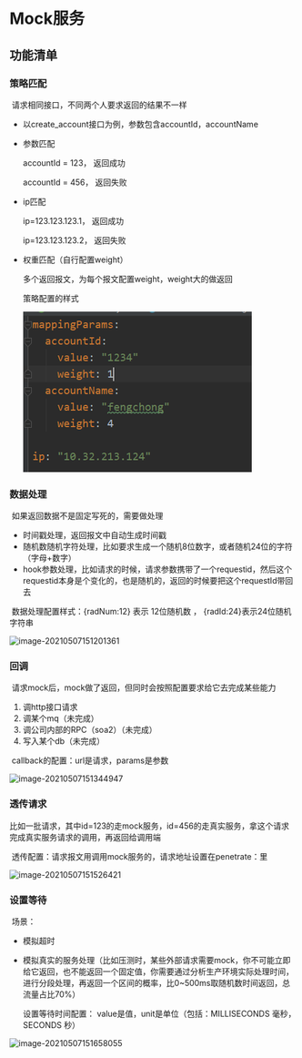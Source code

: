 # Mock服务

## 功能清单

### 策略匹配

​	请求相同接口，不同两个人要求返回的结果不一样

- 以create_account接口为例，参数包含accountId，accountName

- 参数匹配

  accountId = 123， 返回成功

  accountId = 456， 返回失败

- ip匹配

  ip=123.123.123.1， 返回成功

  ip=123.123.123.2， 返回失败

- 权重匹配（自行配置weight）

  多个返回报文，为每个报文配置weight，weight大的做返回

  

  策略配置的样式

  ![image-20210507150914544](mockserver/img/image-20210507150914544.png)

  

### 数据处理

​	如果返回数据不是固定写死的，需要做处理

- 时间戳处理，返回报文中自动生成时间戳
- 随机数随机字符处理，比如要求生成一个随机8位数字，或者随机24位的字符（字母+数字）
- hook参数处理，比如请求的时候，请求参数携带了一个requestid，然后这个requestid本身是个变化的，也是随机的，返回的时候要把这个requestId带回去



​	数据处理配置样式：{radNum:12} 表示 12位随机数 ， {radId:24}表示24位随机字符串

![image-20210507151201361](D:\Users\chongfeng\Desktop\test\demos\mockserver\img\image-20210507151201361.png)

### 回调

​	请求mock后，mock做了返回，但同时会按照配置要求给它去完成某些能力

1. 调http接口请求
2. 调某个mq（未完成）
3. 调公司内部的RPC（soa2）（未完成）
4. 写入某个db（未完成） 



​	callback的配置：url是请求，params是参数

![image-20210507151344947](D:\Users\chongfeng\Desktop\test\demos\mockserver\img\image-20210507151344947.png)

### 透传请求

​	比如一批请求，其中id=123的走mock服务，id=456的走真实服务，拿这个请求完成真实服务请求的调用，再返回给调用端



​	透传配置：请求报文用调用mock服务的，请求地址设置在penetrate：里

![image-20210507151526421](D:\Users\chongfeng\Desktop\test\demos\mockserver\img\image-20210507151526421.png)

### 设置等待	

​	场景：

- 模拟超时

- 模拟真实的服务处理（比如压测时，某些外部请求需要mock，你不可能立即给它返回，也不能返回一个固定值，你需要通过分析生产环境实际处理时间，进行分段处理，再返回一个区间的概率，比0~500ms取随机数时间返回，总流量占比70%）   

  设置等待时间配置： value是值，unit是单位（包括：MILLISECONDS 毫秒，SECONDS 秒）

![image-20210507151658055](D:\Users\chongfeng\Desktop\test\demos\mockserver\img\image-20210507151658055.png)